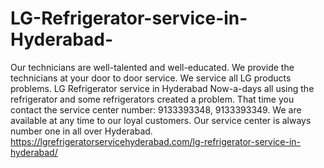 # LG-Refrigerator-service-in-Hyderabad-
Our technicians are well-talented and well-educated. We provide the technicians at your door to door service. We service all LG products problems. LG Refrigerator service in Hyderabad Now-a-days all using the refrigerator and some refrigerators created a problem. That time you contact the service center number: 9133393348, 9133393349. We are available at any time to our loyal customers. Our service center is always number one in all over Hyderabad. https://lgrefrigeratorservicehyderabad.com/lg-refrigerator-service-in-hyderabad/

